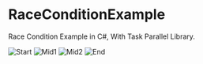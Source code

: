 # RaceConditionExample
Race Condition Example in C#, With Task Parallel Library.

![Start](https://s16.picofile.com/file/8429393250/RaceCondition1.png)
![Mid1](https://s16.picofile.com/file/8429393276/RaceCondition2.png)
![Mid2](https://s16.picofile.com/file/8429393284/RaceCondition3.png)
![End](https://s16.picofile.com/file/8429393300/RaceCondition4.png)
